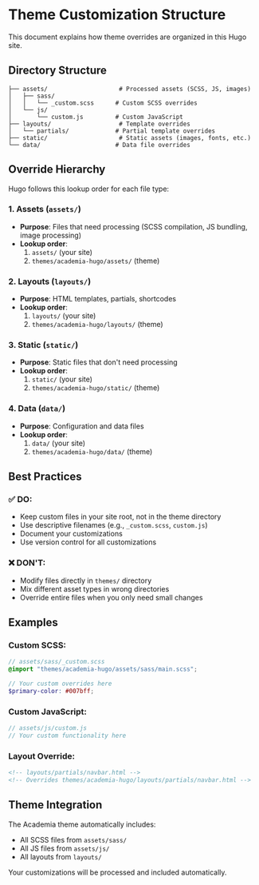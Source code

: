 # Theme Customization Structure

This document explains how theme overrides are organized in this Hugo site.

## Directory Structure

```
├── assets/                    # Processed assets (SCSS, JS, images)
│   ├── sass/
│   │   └── _custom.scss      # Custom SCSS overrides
│   └── js/
│       └── custom.js         # Custom JavaScript
├── layouts/                   # Template overrides
│   └── partials/             # Partial template overrides
├── static/                    # Static assets (images, fonts, etc.)
└── data/                     # Data file overrides
```

## Override Hierarchy

Hugo follows this lookup order for each file type:

### 1. Assets (`assets/`)
- **Purpose**: Files that need processing (SCSS compilation, JS bundling, image processing)
- **Lookup order**: 
  1. `assets/` (your site)
  2. `themes/academia-hugo/assets/` (theme)

### 2. Layouts (`layouts/`)
- **Purpose**: HTML templates, partials, shortcodes
- **Lookup order**:
  1. `layouts/` (your site)
  2. `themes/academia-hugo/layouts/` (theme)

### 3. Static (`static/`)
- **Purpose**: Static files that don't need processing
- **Lookup order**:
  1. `static/` (your site)
  2. `themes/academia-hugo/static/` (theme)

### 4. Data (`data/`)
- **Purpose**: Configuration and data files
- **Lookup order**:
  1. `data/` (your site)
  2. `themes/academia-hugo/data/` (theme)

## Best Practices

### ✅ DO:
- Keep custom files in your site root, not in the theme directory
- Use descriptive filenames (e.g., `_custom.scss`, `custom.js`)
- Document your customizations
- Use version control for all customizations

### ❌ DON'T:
- Modify files directly in `themes/` directory
- Mix different asset types in wrong directories
- Override entire files when you only need small changes

## Examples

### Custom SCSS:
```scss
// assets/sass/_custom.scss
@import "themes/academia-hugo/assets/sass/main.scss";

// Your custom overrides here
$primary-color: #007bff;
```

### Custom JavaScript:
```javascript
// assets/js/custom.js
// Your custom functionality here
```

### Layout Override:
```html
<!-- layouts/partials/navbar.html -->
<!-- Overrides themes/academia-hugo/layouts/partials/navbar.html -->
```

## Theme Integration

The Academia theme automatically includes:
- All SCSS files from `assets/sass/`
- All JS files from `assets/js/`
- All layouts from `layouts/`

Your customizations will be processed and included automatically.
